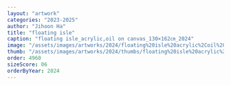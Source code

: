 ```yaml
---
layout: "artwork"
categories: "2023-2025"
author: "Jihoon Ha"
title: "floating isle"
caption: "floating isle_acrylic,oil on canvas_130×162㎝_2024"
image: "/assets/images/artworks/2024/floating%20isle%20acrylic%2Coil%20on%20canvas%20130x162cm%202024.jpg"
thumb: "/assets/images/artworks/2024/thumbs/floating%20isle%20acrylic%2Coil%20on%20canvas%20130x162cm%202024.jpg"
order: 4960
sizeScore: 06
orderByYear: 2024
---
```

